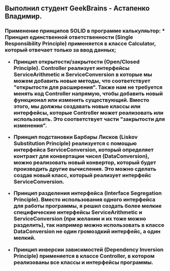 <h2>Выполнил студент GeekBrains - Астапенко Владимир.</h2>
<h3>Применение принципов SOLID в программе калькуляьтор:
* Принцип единственной ответственности (Single Responsibility Principle) применяется в классе Calculator, 
  который отвечает только за ввод данных;

* Принцип открытости/закрытости (Open/Closed Principle). Controller реализует интерфейсы ServiceArithmetic и ServiceConversion
  в которые мы можем добавить новые методы, что соответствует "открытости для расширения".
  Также нам не требуется менять код Controller напрямую, чтобы добавить новый функционал или изменить существующий.
  Вместо этого, мы должны создавать новые классы или интерфейсы, которые Controller может реализовать или использовать.
  Это соответствует части "закрытости для изменения".

* Принцип подстановки Барбары Лисков (Liskov Substitution Principle) реализуется с помощью интерфейса ServiceConversion,
  который определяет контракт для конвертации чисел (DataConversion), можно реализовать новый конвертор, который будет производить другие вычисления.
  Это можно сделать создав новый класс, который реализует интерфейс ServiceConversion.

* Принцип разделения интерфейса (Interface Segregation Principle). Вместо использования одного интерфейса для
  работы программы, я решил создать более мелкие специфические интерфейсы ServiceArithmetic и ServiceConversion (при желании и их тоже можно разделить),
  так например можно использовать в классе DataConversion не один громоздкий интерфейс, а один мелкий.

* Принцип инверсии зависимостей (Dependency Inversion Principle) применяется в классе Controller,
  в котором реализованы все классы и интерфейсы программы.
